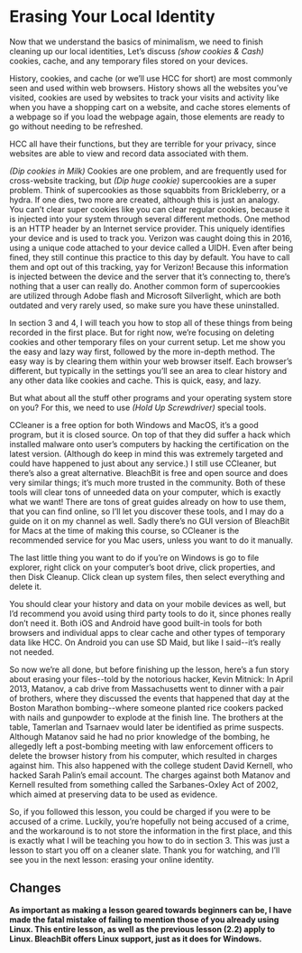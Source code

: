 # Erasing Your Local Identity

Now that we understand the basics of minimalism, we need to finish cleaning up
our local identities, Let’s discuss *(show cookies & Cash)* cookies, cache, and any
temporary files stored on your devices.

History, cookies, and cache (or we’ll use HCC for short) are most commonly seen
and used within web browsers. History shows all the websites you’ve visited,
cookies are used by websites to track your visits and activity like when you have a
shopping cart on a website, and cache stores elements of a webpage so if you
load the webpage again, those elements are ready to go without needing to be
refreshed.

HCC all have their functions, but they are terrible for your privacy, since websites
are able to view and record data associated with them.

*(Dip cookies in Milk)* Cookies are one problem, and are frequently used for
cross-website tracking, but *(Dip huge cookie)* supercookies are a super
problem. Think of supercookies as those squabbits from Brickleberry, or a hydra.
If one dies, two more are created, although this is just an analogy. You can’t clear
super cookies like you can clear regular cookies, because it is injected into your
system through several different methods. One method is an HTTP header by an
Internet service provider. This uniquely identifies your device and is used to track
you. Verizon was caught doing this in 2016, using a unique code attached to your
device called a UIDH. Even after being fined, they still continue this practice to
this day by default. You have to call them and opt out of this tracking, yay for
Verizon! Because this information is injected between the device and the server
that it’s connecting to, there’s nothing that a user can really do. Another common
form of supercookies are utilized through Adobe flash and Microsoft Silverlight,
which are both outdated and very rarely used, so make sure you have these
uninstalled.

In section 3 and 4, I will teach you how to stop all of these things from being
recorded in the first place. But for right now, we’re focusing on deleting cookies
and other temporary files on your current setup. Let me show you the easy and
lazy way first, followed by the more in-depth method.
The easy way is by clearing them within your web browser itself. Each browser’s
different, but typically in the settings you’ll see an area to clear history and any
other data like cookies and cache. This is quick, easy, and lazy.

But what about all the stuff other programs and your operating system store on
you? For this, we need to use *(Hold Up Screwdriver)* special tools.

CCleaner is a free option for both Windows and MacOS, it’s a good program, but
it is closed source. On top of that they did suffer a hack which installed malware
onto user’s computers by hacking the certification on the latest version.
(Although do keep in mind this was extremely targeted and could have happened
to just about any service.) I still use CCleaner, but there’s also a great alternative.
BleachBit is free and open source and does very similar things; it’s much more
trusted in the community. Both of these tools will clear tons of unneeded data on
your computer, which is exactly what we want! There are tons of great guides
already on how to use them, that you can find online, so I’ll let you discover these
tools, and I may do a guide on it on my channel as well. Sadly there’s no GUI
version of BleachBit for Macs at the time of making this course, so CCleaner is
the recommended service for you Mac users, unless you want to do it manually.

The last little thing you want to do if you’re on Windows is go to file explorer, right
click on your computer’s boot drive, click properties, and then Disk Cleanup. Click
clean up system files, then select everything and delete it.

You should clear your history and data on your mobile devices as well, but I’d
recommend you avoid using third party tools to do it, since phones really don’t
need it. Both iOS and Android have good built-in tools for both browsers and
individual apps to clear cache and other types of temporary data like HCC. On
Android you can use SD Maid, but like I said--it’s really not needed.

So now we’re all done, but before finishing up the lesson, here’s a fun story about
erasing your files--told by the notorious hacker, Kevin Mitnick: In April 2013,
Matanov, a cab drive from Massachusetts went to dinner with a pair of brothers,
where they discussed the events that happened that day at the Boston Marathon
bombing--where someone planted rice cookers packed with nails and gunpowder
to explode at the finish line. The brothers at the table, Tamerlan and Tsarnaev
would later be identified as prime suspects. Although Matanov said he had no
prior knowledge of the bombing, he allegedly left a post-bombing meeting with
law enforcement officers to delete the browser history from his computer, which
resulted in charges against him. This also happened with the college student
David Kernell, who hacked Sarah Palin’s email account. The charges against both
Matanov and Kernell resulted from something called the Sarbanes-Oxley Act of
2002, which aimed at preserving data to be used as evidence.

So, if you followed this lesson, you could be charged if you were to be accused of
a crime. Luckily, you’re hopefully not being accused of a crime, and the
workaround is to not store the information in the first place, and this is exactly
what I will be teaching you how to do in section 3. This was just a lesson to start
you off on a cleaner slate. Thank you for watching, and I’ll see you in the next
lesson: erasing your online identity.

## Changes
**As important as making a lesson geared towards beginners can be, I have made the fatal mistake
    of failing to mention those of you already using Linux. This entire lesson, as well as the previous
    lesson (2.2) apply to Linux. BleachBit offers Linux support, just as it does for Windows.**
